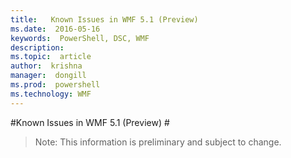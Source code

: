 ```yaml
---
title:   Known Issues in WMF 5.1 (Preview)
ms.date:  2016-05-16
keywords:  PowerShell, DSC, WMF
description:  
ms.topic:  article
author:  krishna
manager:  dongill
ms.prod:  powershell
ms.technology: WMF
---
```


#Known Issues in WMF 5.1 (Preview) #

> Note: This information is preliminary and subject to change.
